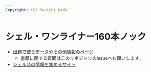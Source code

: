 ```yaml
---
Copyright: (C) Ryuichi Ueda
---
```



# シェル・ワンライナー160本ノック

* [出題で使うデータやその他情報のページ](https://github.com/shellgei/shellgei160)
  * 書籍に関する質問はこのリポジトリのissueへお願いします。
* [シェル芸の情報を集めるサイト](https://shellgei.github.io/info/)
